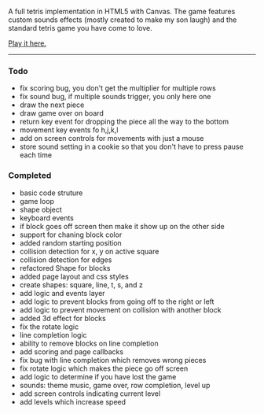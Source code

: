 A full tetris implementation in HTML5 with Canvas. The game features
custom sounds effects (mostly created to make my son laugh) and the
standard tetris game you have come to love.

[Play it here.](http://buwilliams.github.io/tetris)

------

### Todo
- fix scoring bug, you don't get the multiplier for multiple rows
- fix sound bug, if multiple sounds trigger, you only here one
- draw the next piece
- draw game over on board
- return key event for dropping the piece all the way to the bottom
- movement key events fo h,j,k,l 
- add on screen controls for movements with just a mouse
- store sound setting in a cookie so that you don't have to press pause each time

### Completed
- basic code struture
- game loop
- shape object
- keyboard events
- if block goes off screen then make it show up on the other side
- support for chaning block color
- added random starting position
- collision detection for x, y on active square
- collision detection for edges
- refactored Shape for blocks
- added page layout and css styles
- create shapes: square, line, t, s, and z
- add logic and events layer
- add logic to prevent blocks from going off to the right or left
- add logic to prevent movement on collision with another block
- added 3d effect for blocks
- fix the rotate logic
- line completion logic
- ability to remove blocks on line completion
- add scoring and page callbacks
- fix bug with line completion which removes wrong pieces
- fix rotate logic which makes the piece go off screen
- add logic to determine if you have lost the game
- sounds: theme music, game over, row completion, level up
- add screen controls indicating current level
- add levels which increase speed
